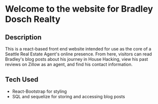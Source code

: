# Welcome to the website for Bradley Dosch Realty

## Description

This is a react-based front end website intended for use as the core of a Seattle Real Estate Agent's online presence. From here, visitors can read Bradley's blog posts about his journey in House Hacking, view his past reviews on Zillow as an agent, and find his contact information.

## Tech Used

- React-Bootstrap for styling
- SQL and sequelize for storing and accessing blog posts


